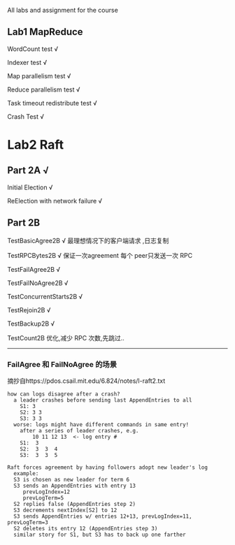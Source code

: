
All labs and assignment for the course

## Lab1 MapReduce

WordCount test √

Indexer test √

Map parallelism test √

Reduce parallelism test √

Task timeout redistribute test √

Crash Test √

# Lab2 Raft

## Part 2A √

Initial Election √

ReElection with network failure √ 

## Part 2B

TestBasicAgree2B √
最理想情况下的客户端请求 ,日志复制

TestRPCBytes2B √
保证一次agreement 每个 peer只发送一次 RPC

TestFailAgree2B √ 

TestFailNoAgree2B √

TestConcurrentStarts2B √

TestRejoin2B √

TestBackup2B √

TestCount2B 优化,减少 RPC 次数,先跳过..







---


### FailAgree 和 FailNoAgree 的场景

摘抄自https://pdos.csail.mit.edu/6.824/notes/l-raft2.txt

```
how can logs disagree after a crash?
  a leader crashes before sending last AppendEntries to all
    S1: 3
    S2: 3 3
    S3: 3 3
  worse: logs might have different commands in same entry!
    after a series of leader crashes, e.g.
        10 11 12 13  <- log entry #
    S1:  3
    S2:  3  3  4
    S3:  3  3  5

Raft forces agreement by having followers adopt new leader's log
  example:
  S3 is chosen as new leader for term 6
  S3 sends an AppendEntries with entry 13
     prevLogIndex=12
     prevLogTerm=5
  S2 replies false (AppendEntries step 2)
  S3 decrements nextIndex[S2] to 12
  S3 sends AppendEntries w/ entries 12+13, prevLogIndex=11, prevLogTerm=3
  S2 deletes its entry 12 (AppendEntries step 3)
  similar story for S1, but S3 has to back up one farther
  ```